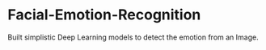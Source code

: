 # Facial-Emotion-Recognition
Built simplistic Deep Learning models to detect the emotion from an Image.
